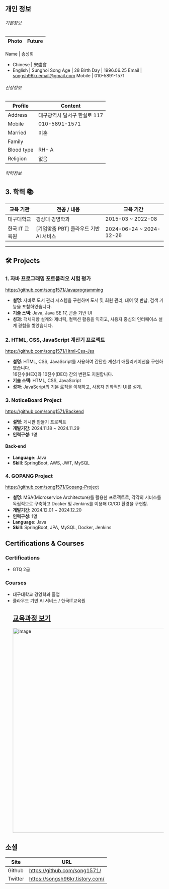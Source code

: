 ## 개인 정보

###### 기본정보  

Photo      | Future
-----------|--------------

Name       | 송성회
 - Chinese | 宋盛會
 - English | Sunghoi Song
Age        | 28 
Birth Day  | 1996.06.25
Email      | songsh96kr.email@gmail.com
Mobile     | 010-5891-1571


###### 신상정보

Profile    | Content
-----------|--------------------------------------
Address    | 대구광역시 달서구 한실로 117
Mobile     | 010-5891-1571
Married    | 미혼
Family     | 
Blood type | RH+ A
Religion   | 없음
  
###### 학력정보

## 3. 학력 📚
 교육 기관 | 전공 / 내용 | 교육 기간
-------------|---------------------------|------------------
대구대학교 | 경상대 경영학과 | 2015-03 ~ 2022-08
한국 IT 교육원 | [기업맞춤 PBT] 클라우드 기반 AI 서비스 | 2024-06-24 ~ 2024-12-26
* * *

## 🛠 Projects

### 1. 자바 프로그래밍 포트폴리오 시험 평가
https://github.com/song1571/Javaprogramming
- **설명**: 자바로 도서 관리 시스템을 구현하며 도서 및 회원 관리, 대여 및 반납, 검색 기능을 포함하였습니다.  
- **기술 스택**: Java, Java SE 17, 콘솔 기반 UI  
- **성과**: 객체지향 설계와 제너릭, 컬렉션 활용을 익히고, 사용자 중심의 인터페이스 설계 경험을 쌓았습니다.
  


### 2. HTML, CSS, JavaScript 계산기 프로젝트
https://github.com/song1571/Html-Css-Jss
- **설명**: HTML, CSS, JavaScript를 사용하여 간단한 계산기 애플리케이션을 구현하였습니다.  
  16진수(HEX)와 10진수(DEC) 간의 변환도 지원합니다.
- **기술 스택**: HTML, CSS, JavaScript
- **성과**: JavaScript의 기본 로직을 이해하고, 사용자 친화적인 UI를 설계.



### 3. NoticeBoard Project  
https://github.com/song1571/Backend
- **설명**: 게시판 만들기 프로젝트  
- **개발기간**: 2024.11.18 ~ 2024.11.29  
- **인력구성**: 1명  

#### Back-end  
- **Language**: Java  
- **Skill**: SpringBoot, AWS, JWT, MySQL  



### 4. GOPANG Project  
https://github.com/song1571/Gopang-Project  
- **설명**: MSA(Microservice Architecture)를 활용한 프로젝트로, 각각의 서비스를 독립적으로 구축하고 Docker 및 Jenkins를 이용해 CI/CD 환경을 구현함.  
- **개발기간**: 2024.12.01 ~ 2024.12.20  
- **인력구성**: 1명  
- **Language**: Java  
- **Skill**: SpringBoot, JPA, MySQL, Docker, Jenkins  


## Certifications & Courses  

### Certifications
- GTQ 2급

  
### Courses
- 대구대학교 경영학과 졸업
- 클라우드 기반 AI 서비스 /  한국IT교육원
   ##  **[교육과정 보기](./커리큘럼.md)** 
   <img width="649" alt="image" src="https://github.com/user-attachments/assets/e138192c-469e-405b-8357-18cf6c87c9db" />


## 소셜
Site     | URL
---------|-------------------------------
Github   | https://github.com/song1571/
Twitter  | https://songsh96kr.tistory.com/
